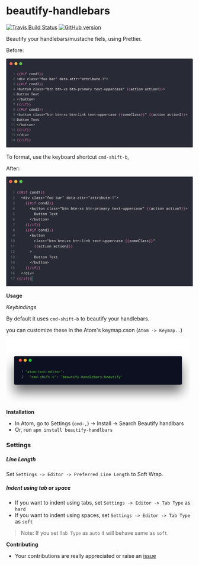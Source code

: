 # beautify-handlebars

[![Travis Build Status](https://travis-ci.org/kandhavivekraj/beautify-handlebars.svg?branch=master)](https://travis-ci.org/kandhavivekraj/beautify-handlebars) [![GitHub version](https://badge.fury.io/gh/kandhavivekraj%2Fbeautify-handlebars.svg)](https://badge.fury.io/gh/kandhavivekraj%2Fbeautify-handlebars)

Beautify your handlebars/mustache fiels, using Prettier.

Before:

<img src="assets/images/Unformatted.png" width=600px alt="Unformatted Code">

To format, use the keyboard shortcut `cmd-shift-b`,

After:

<img src="assets/images/Formatted.png" width=600px alt="Formatted Code">

**Usage**

_Keybindings_

By default it uses `cmd-shift-b` to beautify your handlebars.

you can customize these in the Atom's keymap.cson (`Atom -> Keymap..`)

<img src="assets/images/keybinding.png" width="496" height="173" alt="Formatted Code">

**Installation**
  - In Atom, go to Settings (`cmd-,`) -> Install -> Search Beautify handlbars
  - Or, run `apm install beautify-handlbars`

### Settings

##### Line Length
  Set `Settings -> Editor -> Preferred Line Length` to Soft Wrap.

##### Indent using tab or space
  - If you want to indent using tabs, set `Settings -> Editor -> Tab Type` as `hard`
  - If you want to indent using spaces, set `Settings -> Editor -> Tab Type` as `soft`

> Note: If you set `Tab Type` as `auto` it will behave same as `soft`.

**Contributing**
  - Your contributions are really appreciated or raise an [issue](https://github.com/kandhavivekraj/beautify-handlebars/issues)
